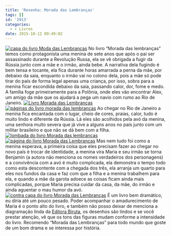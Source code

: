```yaml
---
title: 'Resenha: Morada das Lembranças'
tags: []
id: '2913'
categories:
  - - Livros
date: 2015-10-12 09:49:02
---
```


[![capa do livro Moda das Lembranças](http://natalia.blog.br/wp-content/uploads/2015/10/capa-do-livro-Moda-das-Lembranças-1024x768.jpg)](http://natalia.blog.br/wp-content/uploads/2015/10/capa-do-livro-Moda-das-Lembranças.jpg) No livro “Morada das lembranças” temos como protagonista uma menina de sete anos que após o pai ser assassinado durante a Revolução Russa, ela se vê obrigada a fugir da Rússia junto com a mãe e o irmão, ainda bebe. A narrativa dela fugindo é bem tensa e tocante, ela fica durante horas amarrada a perna da mãe, por debaixo da saia, enquanto o irmão vai no colono dela, pois a mãe só pode tirar do país de forma legal apenas uma criança, por isso, sobra para a menina ficar escondida debaixo da saia, passando calor, dor, fome e medo. A família foge primeiramente para a Polônia, onde eles vão encontrar Alex, um amigo da mãe que os ajudará a pega um navio com rumo ao Rio de Janeiro. [![Livro Morada das Lembranças](http://natalia.blog.br/wp-content/uploads/2015/10/Livro-Morada-das-Lembranças-1024x768.jpg)](http://natalia.blog.br/wp-content/uploads/2015/10/Livro-Morada-das-Lembranças.jpg) [![páginas do livro morada das lembranças](http://natalia.blog.br/wp-content/uploads/2015/10/páginas-do-livro-morada-das-lembranças-1024x768.jpg)](http://natalia.blog.br/wp-content/uploads/2015/10/páginas-do-livro-morada-das-lembranças.jpg) Ao chegar no Rio de Janeiro a menina fica encantada com o lugar, cheio de cores, praias, calor, tudo é muito lindo e diferente da Rússia. Lá eles são acolhidos pela avó da menina, uma senhora muito severa que já vive a alguns anos no país junto com um militar brasileiro e que não se dá bem com a filha. [![lombada do livro Morada das lembranças](http://natalia.blog.br/wp-content/uploads/2015/10/lombada-do-livro-Morada-das-lembranças-1024x768.jpg)](http://natalia.blog.br/wp-content/uploads/2015/10/lombada-do-livro-Morada-das-lembranças.jpg) [![página do livro Morada das Lembranças](http://natalia.blog.br/wp-content/uploads/2015/10/página-do-livro-Morada-das-Lembranças-1024x768.jpg)](http://natalia.blog.br/wp-content/uploads/2015/10/página-do-livro-Morada-das-Lembranças.jpg) Mas nem tudo foi como a menina esperava, a primeira coisa que eles precisam fazer ao chegar no novo país é trocar de identidade, a menina vira Maria e seu irmão se torna Benjamin (a autora não menciona os nomes verdadeiros dos personagens) e a convivência com a avó é muito complicada, ela demonstra o tempo todo como esta descontente com a chegada dos três, ela arranja um quarto para eles nos fundos da casa e faz com que a filha e a menina trabalhem para ela, e quando a mãe da garota adoece as coisas ficam ainda mais complicadas, porque Maria precisa cuidar da casa, da mãe, do irmão e ainda aguentar o mau humor da avó. [![contra capa do livro Morada das Lembranças](http://natalia.blog.br/wp-content/uploads/2015/10/contra-capa-do-livro-Morada-das-Lembranças-1024x768.jpg)](http://natalia.blog.br/wp-content/uploads/2015/10/contra-capa-do-livro-Morada-das-Lembranças.jpg) É um livro bem dramático, eu diria até um pouco pesado. Poder acompanhar o amadurecimento de Maria é o ponto alto do livro, e também não posso deixar de menciona a diagramação linda da [Editora Biruta](http://www.editorabiruta.com.br/), os desenhos são lindos e se você prestar atenção, vê que os tons das figuras mudam conforme a intensidade do livro. Recomendo “Morada das Lembranças” para todo mundo que goste de um bom drama e se interessa por história.